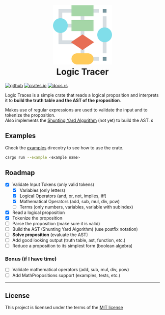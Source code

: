 <h1 align="center">
    <!-- <img src="resources/img/hex.gif" alt="Algorithm" width="192"> -->
    <img src="resources/img/algorithm.png" alt="Algorithm" width="192">
    <div align="center">Logic Tracer</div>
</h1>

[<img alt="github" src="https://img.shields.io/badge/github-Yrrrrrf%2Flogic__tracer-58A6FF?style=for-the-badge&logo=github" height="24">](https://github.com/Yrrrrrf/logic_tracer)
[<img alt="crates.io" src="https://img.shields.io/crates/v/logic_tracer.svg?style=for-the-badge&logo=rust" height="24">](https://crates.io/crates/logic_tracer)
[<img alt="docs.rs" src="https://img.shields.io/badge/docs.rs-logic__tracer-66c2a5?style=for-the-badge&labelColor=555555" height="24">](https://docs.rs/logic_tracer)

Logic Traces is a simple crate that reads a logical proposition and interprets it to **build the truth table and the AST of the proposition**.  

Makes use of regular expressions are used to validate the input and to tokenize the proposition.  
Also implements the [Shunting Yard Algorithm](https://en.wikipedia.org/wiki/Shunting-yard_algorithm) (not yet) to build the AST.
s
## Examples

Check the [examples](./examples/) direcotry to see how to use the crate.
```bash
cargo run --example <example name>
```

## Roadmap
- [x] Validate Input Tokens (only valid tokens)
    - [x] Variables (only letters)
    - [x] Logical Operators (and, or, not, implies, iff)
    - [x] Mathematical Operators (add, sub, mul, div, pow)
    - [ ] Terms (only numbers, variables, variable with subindex)
- [x] Read a logical proposition
- [x] Tokenize the proposition
- [ ] Parse the proposition (make sure it is valid)
- [ ] Build the AST (Shunting Yard Algorithm) (use postfix notation)
- [ ] **Solve proposition** (evaluate the AST)
- [ ] Add good looking output (truth table, ast, function, etc.)
- [ ] Reduce a proposition to its simplest form (boolean algebra) 

### Bonus (if I have time)
- [ ] Validate mathematical operators (add, sub, mul, div, pow)
- [ ] Add MathPropositions support (examples, tests, etc.)

----

## License

This project is licensed under the terms of the [MIT license](./LICENSE)
